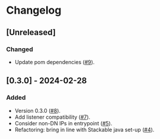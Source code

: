 # Changelog

## [Unreleased]

### Changed

- Update pom dependencies ([#9]).

[#9]: https://github.com/stackabletech/hdfs-topology-provider/pull/9

## [0.3.0] - 2024-02-28

### Added

- Version 0.3.0 ([#8]).
- Add listener compatibility ([#7]).
- Consider non-DN IPs in entrypoint ([#5]).
- Refactoring: bring in line with Stackable java set-up ([#4]).

[#4]: https://github.com/stackabletech/hdfs-topology-provider/pull/4
[#5]: https://github.com/stackabletech/hdfs-topology-provider/pull/5
[#7]: https://github.com/stackabletech/hdfs-topology-provider/pull/7
[#8]: https://github.com/stackabletech/hdfs-topology-provider/pull/8

